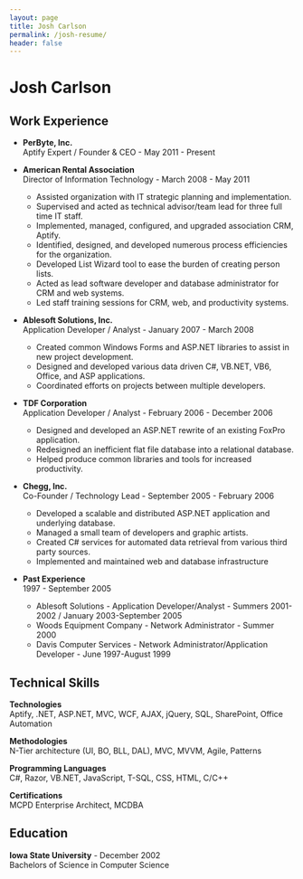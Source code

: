 ```yaml
---
layout: page
title: Josh Carlson
permalink: /josh-resume/
header: false
---
```


Josh Carlson
==========

Work Experience
---------------

* **PerByte, Inc.**  
  Aptify Expert / Founder & CEO - May 2011 - Present

* **American Rental Association**  
  Director of Information Technology - March 2008 - May 2011

  - Assisted organization with IT strategic planning and implementation.
  - Supervised and acted as technical advisor/team lead for three full time IT staff.
  - Implemented, managed, configured, and upgraded association CRM, Aptify.
  - Identified, designed, and developed numerous process efficiencies for the organization.
  - Developed List Wizard tool to ease the burden of creating person lists.
  - Acted as lead software developer and database administrator for CRM and web systems.
  - Led staff training sessions for CRM, web, and productivity systems.

* **Ablesoft Solutions, Inc.**  
  Application Developer / Analyst - January 2007 - March 2008

  - Created common Windows Forms and ASP.NET libraries to assist in new project development.
  - Designed and developed various data driven C#, VB.NET, VB6, Office, and ASP applications.
  - Coordinated efforts on projects between multiple developers.

* **TDF Corporation**  
  Application Developer / Analyst - February 2006 - December 2006

  - Designed and developed an ASP.NET rewrite of an existing FoxPro application.
  - Redesigned an inefficient flat file database into a relational database.
  - Helped produce common libraries and tools for increased productivity.

* **Chegg, Inc.**  
  Co-Founder / Technology Lead - September 2005 - February 2006

  - Developed a scalable and distributed ASP.NET application and underlying database.
  - Managed a small team of developers and graphic artists.
  - Created C# services for automated data retrieval from various third party sources.
  - Implemented and maintained web and database infrastructure

* **Past Experience**  
  1997 - September 2005

  - Ablesoft Solutions - Application Developer/Analyst - Summers 2001-2002 / January 2003-September 2005
  - Woods Equipment Company - Network Administrator - Summer 2000
  - Davis Computer Services - Network Administrator/Application Developer - June 1997-August 1999

Technical Skills
----------------

**Technologies**  
Aptify, .NET, ASP.NET, MVC, WCF, AJAX, jQuery, SQL, SharePoint, Office Automation

**Methodologies**  
N-Tier architecture (UI, BO, BLL, DAL), MVC, MVVM, Agile, Patterns

**Programming Languages**  
C#, Razor, VB.NET, JavaScript, T-SQL, CSS, HTML, C/C++

**Certifications**  
MCPD Enterprise Architect, MCDBA

Education
---------

**Iowa State University** - December 2002  
Bachelors of Science in Computer Science